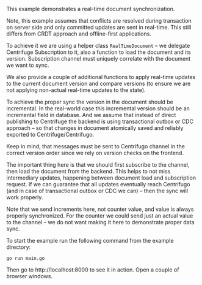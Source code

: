 This example demonstrates a real-time document synchronization.

Note, this example assumes that conflicts are resolved during transaction on server side and only committed updates are sent in real-time. This still differs from CRDT approach and offline-first applications.

To achieve it we are using a helper class `RealTimeDocument` – we delegate Centrifuge Subscription to it, also a function to load the document and its version. Subscription channel must uniquely correlate with the document we want to sync.

We also provide a couple of additional functions to apply real-time updates to the current document version and compare versions (to ensure we are not applying non-actual real-time updates to the state).

To achieve the proper sync the version in the document should be incremental. In the real-world case this incremental version should be an incremental field in database. And we assume that instead of direct publishing to Centrifuge the backend is using transactional outbox or CDC approach – so that changes in document atomically saved and reliably exported to Centrifuge/Centrifugo.

Keep in mind, that messages must be sent to Centrifugo channel in the correct version order since we rely on version checks on the frontend.

The important thing here is that we should first subscribe to the channel, then load the document from the backend. This helps to not miss intermediary updates, happening between document load and subscription request. If we can guarantee that all updates eventually reach Centrifugo (and in case of transactional outbox or CDC we can) – then the sync will work properly.

Note that we send increments here, not counter value, and value is always properly synchronized. For the counter we could send just an actual value to the channel – we do not want making it here to demonstrate proper data sync.

To start the example run the following command from the example directory:

```
go run main.go
```

Then go to http://localhost:8000 to see it in action. Open a couple of browser windows. 
